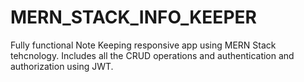 # MERN_STACK_INFO_KEEPER
Fully functional Note Keeping responsive app using MERN Stack tehcnology. Includes all the CRUD operations and authentication and authorization using JWT.
